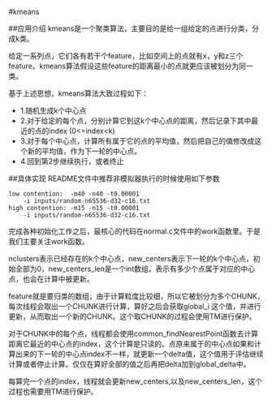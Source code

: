#kmeans

##应用介绍
kmeans是一个聚类算法，主要目的是给一组给定的点进行分类，分成k类。

给定一系列点，它们各有若干个feature，比如空间上的点就有x，y和z三个feature。kmeans算法假设这些feature的距离最小的点就更应该被划分为同一类。

基于上述思想，kmeans算法大致过程如下：  
- 1.随机生成k个中心点
- 2.对于给定的每个点，分别计算它到这k个中心点的距离，然后记录下其中最近的点的index (0<=index<k)
- 3.对于每个中心点，计算所有属于它的点的平均值，然后把自己的值修改成这个新的平均值，作为下一轮的中心点。
- 4.回到第2步继续执行，或者终止

##具体实现
README文件中推荐非模拟器执行的时候使用如下参数

    low contention:  -m40 -n40 -t0.00001 
    	-i inputs/random-n65536-d32-c16.txt
    high contention: -m15 -n15 -t0.00001 
    	-i inputs/random-n65536-d32-c16.txt  
完成各种初始化工作之后，最核心的代码在normal.c文件中的work函数里。于是我们主要关注work函数。

nclusters表示已经存在的k个中心点，new\_centers表示下一轮的k个中心点，初始全部为0，new\_centers\_len是一个int数组，表示有多少个点属于对应的中心点，也会在计算中被更新。

feature就是要归类的数组，由于计算粒度比较细，所以它被划分为多个CHUNK，每次线程会取出一个CHUNK进行计算，算好之后会获取global\_i 这个值，并进行更新，从而取出一个新的CHUNK。这个取CHUNK的过程会使用TM进行保护。

对于CHUNK中的每个点，线程都会使用common\_findNearestPoint函数去计算距离它最近的中心点的index，这个计算是只读的。点原来属于的中心点如果和计算出来的下一轮的中心点index不一样，就更新一个delta值，这个值用于评估继续计算或者停止计算。仅仅在算好全部的值之后再把delta加到global\_delta中。

每算完一个点的index，线程就会更新new\_centers,以及new\_centers\_len，这个过程也需要用TM进行保护。



